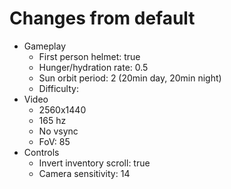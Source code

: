 # Changes from default
- Gameplay
  - First person helmet: true
  - Hunger/hydration rate: 0.5
  - Sun orbit period: 2 (20min day, 20min night)
  - Difficulty: 
- Video
  - 2560x1440
  - 165 hz
  - No vsync
  - FoV: 85
- Controls
  - Invert inventory scroll: true
  - Camera sensitivity: 14